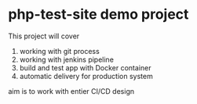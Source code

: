 # php-test-site demo project

This project will cover
1. working with git process
2. working with jenkins pipeline
3. build and test app with Docker container
4. automatic delivery for production system

aim is to work with entier CI/CD design

